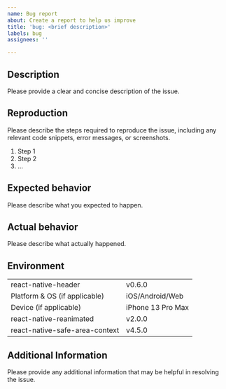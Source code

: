 ```yaml
---
name: Bug report
about: Create a report to help us improve
title: 'bug: <brief description>'
labels: bug
assignees: ''

---
```


## Description

Please provide a clear and concise description of the issue.

## Reproduction

Please describe the steps required to reproduce the issue, including any relevant code snippets, error messages, or screenshots.

1. Step 1
2. Step 2
3. ...

## Expected behavior

Please describe what you expected to happen.

## Actual behavior

Please describe what actually happened.

## Environment

<!-- Remove any rows that have (if applicable) if they are not used. -->

|||
| --------------------------------- | ---------------------------------- |
| react-native-header | v0.6.0 |
| Platform & OS (if applicable) | iOS/Android/Web |
| Device (if applicable) | iPhone 13 Pro Max |
| react-native-reanimated | v2.0.0 |
| react-native-safe-area-context | v4.5.0   

## Additional Information

Please provide any additional information that may be helpful in resolving the issue.
